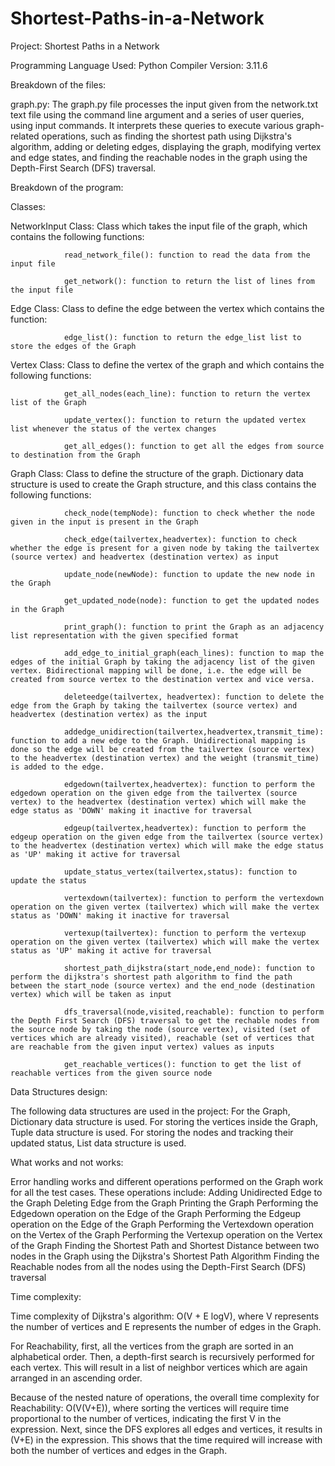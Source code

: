 # Shortest-Paths-in-a-Network

Project: Shortest Paths in a Network

Programming Language Used: Python
Compiler Version: 3.11.6

Breakdown of the files:

graph.py: The graph.py file processes the input given from the network.txt text file using the command line argument 
and a series of user queries, using input commands. It interprets these queries to execute various 
graph-related operations, such as finding the shortest path using Dijkstra's algorithm, 
adding or deleting edges, displaying the graph, modifying vertex and edge states, 
and finding the reachable nodes in the graph using the Depth-First Search (DFS) traversal.

Breakdown of the program:

Classes:

NetworkInput Class: Class which takes the input file of the graph, which contains the following functions: 
                
                read_network_file(): function to read the data from the input file
                
                get_network(): function to return the list of lines from the input file

Edge Class: Class to define the edge between the vertex which contains the function: 
                
                edge_list(): function to return the edge_list list to store the edges of the Graph

Vertex Class: Class to define the vertex of the graph and which contains the following functions:
                
                get_all_nodes(each_line): function to return the vertex list of the Graph
                
                update_vertex(): function to return the updated vertex list whenever the status of the vertex changes
                
                get_all_edges(): function to get all the edges from source to destination from the Graph

Graph Class: Class to define the structure of the graph. Dictionary data structure is used to create the Graph structure, and this class contains the following functions: 
                
                check_node(tempNode): function to check whether the node given in the input is present in the Graph

                check_edge(tailvertex,headvertex): function to check whether the edge is present for a given node by taking the tailvertex (source vertex) and headvertex (destination vertex) as input 
                
                update_node(newNode): function to update the new node in the Graph
                
                get_updated_node(node): function to get the updated nodes in the Graph
                
                print_graph(): function to print the Graph as an adjacency list representation with the given specified format
                
                add_edge_to_initial_graph(each_lines): function to map the edges of the initial Graph by taking the adjacency list of the given vertex. Bidirectional mapping will be done, i.e. the edge will be created from source vertex to the destination vertex and vice versa.
                
                deleteedge(tailvertex, headvertex): function to delete the edge from the Graph by taking the tailvertex (source vertex) and headvertex (destination vertex) as the input  
                
                addedge_unidirection(tailvertex,headvertex,transmit_time): function to add a new edge to the Graph. Unidirectional mapping is done so the edge will be created from the tailvertex (source vertex) to the headvertex (destination vertex) and the weight (transmit_time) is added to the edge.
                
                edgedown(tailvertex,headvertex): function to perform the edgedown operation on the given edge from the tailvertex (source vertex) to the headvertex (destination vertex) which will make the edge status as 'DOWN' making it inactive for traversal
                
                edgeup(tailvertex,headvertex): function to perform the edgeup operation on the given edge from the tailvertex (source vertex) to the headvertex (destination vertex) which will make the edge status as 'UP' making it active for traversal
                
                update_status_vertex(tailvertex,status): function to update the status 
                
                vertexdown(tailvertex): function to perform the vertexdown operation on the given vertex (tailvertex) which will make the vertex status as 'DOWN' making it inactive for traversal
                
                vertexup(tailvertex): function to perform the vertexup operation on the given vertex (tailvertex) which will make the vertex status as 'UP' making it active for traversal
                
                shortest_path_dijkstra(start_node,end_node): function to perform the dijkstra's shortest path algorithm to find the path between the start_node (source vertex) and the end_node (destination vertex) which will be taken as input
                
                dfs_traversal(node,visited,reachable): function to perform the Depth First Search (DFS) traversal to get the rechable nodes from the source node by taking the node (source vertex), visited (set of vertices which are already visited), reachable (set of vertices that are reachable from the given input vertex) values as inputs
                
                get_reachable_vertices(): function to get the list of reachable vertices from the given source node
                

Data Structures design: 

The following data structures are used in the project:
For the Graph, Dictionary data structure is used. 
For storing the vertices inside the Graph, Tuple data structure is used.
For storing the nodes and tracking their updated status, List data structure is used.

What works and not works:

Error handling works and different operations performed on the Graph work for all the test cases. 
These operations include:
            Adding Unidirected Edge to the Graph
            Deleting Edge from the Graph
            Printing the Graph
            Performing the Edgedown operation on the Edge of the Graph
            Performing the Edgeup operation on the Edge of the Graph
            Performing the Vertexdown operation on the Vertex of the Graph
            Performing the Vertexup operation on the Vertex of the Graph
            Finding the Shortest Path and Shortest Distance between two nodes in the Graph using the Dijkstra's Shortest Path Algorithm
            Finding the Reachable nodes from all the nodes using the Depth-First Search (DFS) traversal

Time complexity:

Time complexity of Dijkstra's algorithm: O(V + E logV), 
where V represents the number of vertices and E represents the number of edges in the Graph.

For Reachability, first, all the vertices from the graph are sorted in an alphabetical order. 
Then, a depth-first search is recursively performed for each vertex. 
This will result in a list of neighbor vertices which are again arranged in an ascending order.

Because of the nested nature of operations, the overall time complexity for Reachability: O(V(V+E)),
where sorting the vertices will require time proportional to the number of vertices, indicating the first V in the expression. 
Next, since the DFS explores all edges and vertices, it results in (V+E) in the expression. 
This shows that the time required will increase with both the number of vertices and edges in the Graph.
